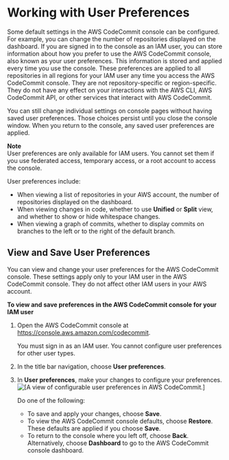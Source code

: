 # Working with User Preferences<a name="user-preferences"></a>

Some default settings in the AWS CodeCommit console can be configured\. For example, you can change the number of repositories displayed on the dashboard\. If you are signed in to the console as an IAM user, you can store information about how you prefer to use the AWS CodeCommit console, also known as your user preferences\. This information is stored and applied every time you use the console\. These preferences are applied to all repositories in all regions for your IAM user any time you access the AWS CodeCommit console\. They are not repository\-specific or region\-specific\. They do not have any effect on your interactions with the AWS CLI, AWS CodeCommit API, or other services that interact with AWS CodeCommit\.

You can still change individual settings on console pages without having saved user preferences\. Those choices persist until you close the console window\. When you return to the console, any saved user preferences are applied\.

**Note**  
User preferences are only available for IAM users\. You cannot set them if you use federated access, temporary access, or a root account to access the console\.

User preferences include:
+ When viewing a list of repositories in your AWS account, the number of repositories displayed on the dashboard\.
+ When viewing changes in code, whether to use **Unified** or **Split** view, and whether to show or hide whitespace changes\.
+ When viewing a graph of commits, whether to display commits on branches to the left or to the right of the default branch\.

## View and Save User Preferences<a name="user-preferences-how-to"></a>

You can view and change your user preferences for the AWS CodeCommit console\. These settings apply only to your IAM user in the AWS CodeCommit console\. They do not affect other IAM users in your AWS account\. 

**To view and save preferences in the AWS CodeCommit console for your IAM user**

1. Open the AWS CodeCommit console at [https://console\.aws\.amazon\.com/codecommit](https://console.aws.amazon.com/codecommit)\.

   You must sign in as an IAM user\. You cannot configure user preferences for other user types\.

1. In the title bar navigation, choose **User preferences**\.

1. In **User preferences**, make your changes to configure your preferences\.  
![\[A view of configurable user preferences in AWS CodeCommit.\]](http://docs.aws.amazon.com/codecommit/latest/userguide/images/codecommit-userprefs.png)

   Do one of the following:
   + To save and apply your changes, choose **Save**\.
   + To view the AWS CodeCommit console defaults, choose **Restore**\. These defaults are applied if you choose **Save**\.
   + To return to the console where you left off, choose **Back**\. Alternatively, choose **Dashboard** to go to the AWS CodeCommit console dashboard\.